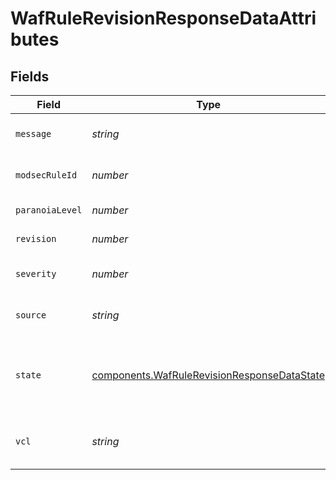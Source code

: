 # WafRuleRevisionResponseDataAttributes


## Fields

| Field                                                                                                  | Type                                                                                                   | Required                                                                                               | Description                                                                                            | Example                                                                                                |
| ------------------------------------------------------------------------------------------------------ | ------------------------------------------------------------------------------------------------------ | ------------------------------------------------------------------------------------------------------ | ------------------------------------------------------------------------------------------------------ | ------------------------------------------------------------------------------------------------------ |
| `message`                                                                                              | *string*                                                                                               | :heavy_minus_sign:                                                                                     | Message metadata for the rule.                                                                         |                                                                                                        |
| `modsecRuleId`                                                                                         | *number*                                                                                               | :heavy_minus_sign:                                                                                     | Corresponding ModSecurity rule ID.                                                                     |                                                                                                        |
| `paranoiaLevel`                                                                                        | *number*                                                                                               | :heavy_minus_sign:                                                                                     | Paranoia level for the rule.                                                                           |                                                                                                        |
| `revision`                                                                                             | *number*                                                                                               | :heavy_minus_sign:                                                                                     | Revision number.                                                                                       | 2                                                                                                      |
| `severity`                                                                                             | *number*                                                                                               | :heavy_minus_sign:                                                                                     | Severity metadata for the rule.                                                                        |                                                                                                        |
| `source`                                                                                               | *string*                                                                                               | :heavy_minus_sign:                                                                                     | The ModSecurity rule logic.                                                                            |                                                                                                        |
| `state`                                                                                                | [components.WafRuleRevisionResponseDataState](../../models/shared/wafrulerevisionresponsedatastate.md) | :heavy_minus_sign:                                                                                     | The state, indicating if the revision is the most recent version of the rule.                          |                                                                                                        |
| `vcl`                                                                                                  | *string*                                                                                               | :heavy_minus_sign:                                                                                     | The VCL representation of the rule logic.                                                              |                                                                                                        |